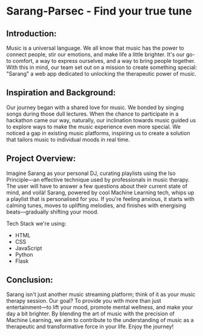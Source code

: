# Sarang-Parsec -  Find your true tune

## Introduction:
Music is a universal language. We all know that music has the power to connect people, stir our emotions, and make life a little brighter. It's our go-to comfort, a way to express ourselves, and a way to bring people together. With this in mind, our team set out on a mission to create something special: "Sarang" a web app dedicated to unlocking the therapeutic power of music.

## Inspiration and Background:
Our journey began with a shared love for music. We bonded by singing songs during those dull lectures. When the chance to participate in a hackathon came our way, naturally, our inclination towards music guided us to explore ways to make the music experience even more special. We noticed a gap in existing music platforms, inspiring us to create a solution that tailors music to individual moods in real time.

## Project Overview:
Imagine Sarang as your personal DJ, curating playlists using the Iso Principle—an effective technique used by professionals in music therapy. The user will have to answer a few questions about their current state of mind, and voilà! Sarang, powered by cool Machine Learning tech, whips up a playlist that is personalised for you. If you're feeling anxious, it starts with calming tunes, moves to uplifting melodies, and finishes with energising beats—gradually shifting your mood.

Tech Stack we're using:
* HTML
* CSS
* JavaScript
* Python
* Flask

## Conclusion:
Sarang isn't just another music streaming platform; think of it as your music therapy session. Our goal? To provide you with more than just entertainment—to lift your mood, promote mental wellness, and make your day a bit brighter. By blending the art of music with the precision of Machine Learning, we aim to contribute to the understanding of music as a therapeutic and transformative force in your life. Enjoy the journey!
